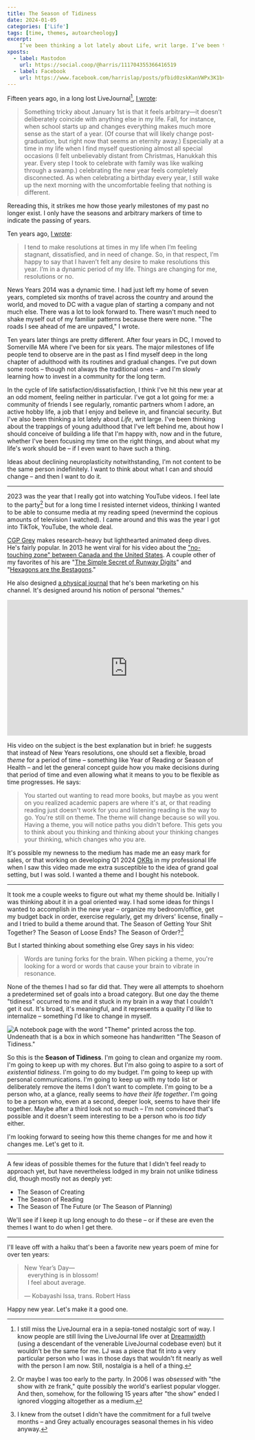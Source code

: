 ```yaml
---
title: The Season of Tidiness
date: 2024-01-05
categories: ['Life']
tags: [time, themes, autoarcheology]
excerpt:
    I’ve been thinking a lot lately about Life, writ large. I’ve been thinking about the trappings of young adulthood that I’ve left behind me, about how I should conceive of building a life that I’m happy with, now and in the future, whether I’ve been focusing my time on the right things, and about what my life’s work should be – if I even want to have such a thing.
xposts:
  - label: Mastodon
    url: https://social.coop/@harris/111704355366416519
  - label: Facebook
    url: https://www.facebook.com/harrislap/posts/pfbid0zskKanVWPx3K1bvXU2eu5CBrBMSi29BGmx6wgqm8NvmsCTiXk2MyYECWXPTgdzN9l
---
```


Fifteen years ago, in a long lost LiveJournal[^1], [I wrote](/2014/01/for-the-new-year/#old):

> Something tricky about January 1st is that it feels arbitrary—it doesn’t deliberately coincide with anything else in my life. Fall, for instance, when school starts up and changes everything makes much more sense as the start of a year. (Of course that will likely change post-graduation, but right now that seems an eternity away.) Especially at a time in my life when I find myself questioning almost all special occasions (I felt unbelievably distant from Christmas, Hanukkah this year. Every step I took to celebrate with family was like walking through a swamp.) celebrating the new year feels completely disconnected. As when celebrating a birthday every year, I still wake up the next morning with the uncomfortable feeling that nothing is different.

Rereading this, it strikes me how those yearly milestones of my past no longer exist. I only have the seasons and arbitrary markers of time to indicate the passing of years.

Ten years ago, [I wrote](/2014/01/for-the-new-year/):

> I tend to make resolutions at times in my life when I’m feeling stagnant, dissatisfied, and in need of change. So, in that respect, I’m happy to say that I haven’t felt any desire to make resolutions this year. I’m in a dynamic period of my life. Things are changing for me, resolutions or no.

News Years 2014 was a dynamic time. I had just left my home of seven years, completed six months of travel across the country and around the world, and moved to DC with a vague plan of starting a company and not much else. There was a lot to look forward to. There wasn't much need to shake myself out of my familiar patterns because there were none. "The roads I see ahead of me are unpaved," I wrote.

Ten years later things are pretty different. After four years in DC, I moved to Somerville MA where I've been for six years. The major milestones of life people tend to observe are in the past as I find myself deep in the long chapter of adulthood with its routines and gradual changes. I've put down some roots – though not always the traditional ones – and I'm slowly learning how to invest in a community for the long term.

In the cycle of life satisfaction/dissatisfaction, I think I've hit this new year at an odd moment, feeling neither in particular. I've got a lot going for me: a community of friends I see regularly, romantic partners whom I adore, an active hobby life, a job that I enjoy and believe in, and financial security. But I've also been thinking a lot lately about *Life*, writ large. I've been thinking about the trappings of young adulthood that I've left behind me, about how I should conceive of building a life that I'm happy with, now and in the future, whether I've been focusing my time on the right things, and about what my life's work should be – if I even want to have such a thing.

Ideas about declining neuroplasticity notwithstanding, I'm not content to be the same person indefinitely. I want to think about what I can and should change – and then I want to do it.

***

2023 was the year that I really got into watching YouTube videos. I feel late to the party[^2] but for a long time I resisted internet videos, thinking I wanted to be able to consume media at my reading speed (nevermind the copious amounts of television I watched). I came around and this was the year I got into TikTok, YouTube, the whole deal.

[CGP Grey](https://www.youtube.com/@CGPGrey) makes research-heavy but lighthearted animated deep dives. He's fairly popular. In 2013 he went viral for his video about the ["no-touching zone" between Canada and the United States](https://www.youtube.com/watch?v=qMkYlIA7mgw). A couple other of my favorites of his are "[The Simple Secret of Runway Digits](https://www.youtube.com/watch?v=qD6bPNZRRbQ)" and "[Hexagons are the Bestagons](https://www.youtube.com/watch?v=thOifuHs6eY)."

He also designed [a physical journal](https://www.themesystem.com/) that he's been marketing on his channel. It's designed around his notion of personal "themes."

<p><iframe width="560" height="315" src="https://www.youtube-nocookie.com/embed/NVGuFdX5guE?si=8w9q5_6UrC1I5udh" title="YouTube video player" frameborder="0" allow="accelerometer; autoplay; clipboard-write; encrypted-media; gyroscope; picture-in-picture; web-share" allowfullscreen></iframe></p>

His video on the subject is the best explanation but in brief: he suggests that instead of New Years resolutions, one should set a flexible, broad *theme* for a period of time – something like Year of Reading or Season of Health – and let the general concept guide how you make decisions during that period of time and even allowing what it means to you to be flexible as time progresses. He says:

> You started out wanting to read more books, but maybe as you went on you realized academic papers are where it's at, or that reading reading just doesn't work for you and listening reading is the way to go. You're still on theme. The theme will change because so will you. Having a theme, you will notice paths you didn't before. This gets you to think about you thinking and thinking about your thinking changes your thinking, which changes who you are.

It's possible my newness to the medium has made me an easy mark for sales, or that working on developing Q1 2024 [OKRs](https://en.wikipedia.org/wiki/Objectives_and_key_results) in my professional life when I saw this video made me extra susceptible to the idea of grand goal setting, but I was sold. I wanted a theme and I bought his notebook.

***

It took me a couple weeks to figure out what my theme should be. Initially I was thinking about it in a goal oriented way. I had some ideas for things I wanted to accomplish in the new year – organize my bedroom/office, get my budget back in order, exercise regularly, get my drivers' license, finally – and I tried to build a theme around that. The Season of Getting Your Shit Together? The Season of Loose Ends? The Season of Order?[^3]

But I started thinking about something else Grey says in his video:

> Words are tuning forks for the brain. When picking a theme, you're looking for a word or words that cause your brain to vibrate in resonance.

None of the themes I had so far did that. They were all attempts to shoehorn a predetermined set of goals into a broad category. But one day the theme "tidiness" occurred to me and it stuck in my brain in a way that I couldn't get it out. It's broad, it's meaningful, and it represents a quality I'd like to internalize – something I'd like to change in myself.

![A notebook page with the word "Theme" printed across the top. Undeneath that is a box in which someone has handwritten "The Season of Tidiness."](/media/season-of-tidiness/theme-page.jpg)

So this is the **Season of Tidiness**. I'm going to clean and organize my room. I'm going to keep up with my chores. But I'm also going to aspire to a sort of *existential tidiness*. I'm going to do my budget. I'm going to keep up with personal communications. I'm going to keep up with my todo list or deliberately remove the items I don't want to complete. I'm going to be a person who, at a glance, really seems to *have their life together*. I'm going to be a person who, even at a second, deeper look, seems to have their life together. Maybe after a third look not so much – I'm not convinced that's possible and it doesn't seem interesting to be a person who is *too tidy* either.

I'm looking forward to seeing how this theme changes for me and how it changes me. Let's get to it.

***

A few ideas of possible themes for the future that I didn't feel ready to approach yet, but have nevertheless lodged in my brain not unlike tidiness did, though mostly not as deeply yet:

* The Season of Creating
* The Season of Reading
* The Season of The Future (or The Season of Planning)

We'll see if I keep it up long enough to do these – or if these are even the themes I want to do when I get there.

***

I'll leave off with a haiku that's been a favorite new years poem of mine for over ten years:

> New Year’s Day—  
> &nbsp;&nbsp;everything is in blossom!  
> &nbsp;&nbsp;I feel about average.
>
> — Kobayashi Issa, trans. Robert Hass

Happy new year. Let's make it a good one.

[^1]: I still miss the LiveJournal era in a sepia-toned nostalgic sort of way. I know people are still living the LiveJournal life over at [Dreamwidth](https://www.dreamwidth.org/) (using a descendant of the venerable LiveJournal codebase even) but it wouldn't be the same for me. LJ was a piece that fit into a very particular person who I was in those days that wouldn't fit nearly as well with the person I am now. Still, nostalgia is a hell of a thing.
[^2]: Or maybe I was too early to the party. In 2006 I was *obsessed* with "the show with ze frank," quite possibly the world's earliest popular vlogger. And then, somehow, for the following 15 years after "the show" ended I ignored vlogging altogether as a medium.
[^3]: I knew from the outset I didn't have the commitment for a full twelve months – and Grey actually encourages seasonal themes in his video anyway.
